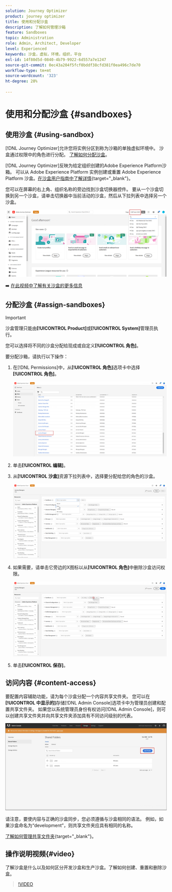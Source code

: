 ```yaml
---
solution: Journey Optimizer
product: journey optimizer
title: 使用和分配沙盒
description: 了解如何管理沙箱
feature: Sandboxes
topic: Administration
role: Admin, Architect, Developer
level: Experienced
keywords: 沙盒，虚拟，环境，组织，平台
exl-id: 14f80d5d-0840-4b79-9922-6d557a7e1247
source-git-commit: 0ec43a204f5fcf0bddf38cfd381f0ea496c7de70
workflow-type: tm+mt
source-wordcount: '323'
ht-degree: 28%

---
```


# 使用和分配沙盒 {#sandboxes}

## 使用沙盒 {#using-sandbox}

[!DNL Journey Optimizer]允许您将实例分区到称为沙箱的单独虚拟环境中。 沙盒通过权限中的角色进行分配。 [了解如何分配沙盒](permissions.md#create-product-profile)。

[!DNL Journey Optimizer]反映为给定组织创建的Adobe Experience Platform沙箱。 可以从 Adobe Experience Platform 实例创建或重置 Adobe Experience Platform 沙盒。[在沙盒用户指南中了解详情](https://experienceleague.adobe.com/docs/experience-platform/sandbox/ui/user-guide.html?lang=zh-Hans){target="_blank"}。

您可以在屏幕的右上角、组织名称的旁边找到沙盒切换器控件。 要从一个沙盒切换到另一个沙盒，请单击切换器中当前活动的沙盒，然后从下拉列表中选择另一个沙盒。

![](assets/sandbox_5.png)

➡️ [在此视频中了解有关沙盒的更多信息](#video)

## 分配沙盒 {#assign-sandboxes}

>[!IMPORTANT]
>
> 沙盒管理只能由&#x200B;**[!UICONTROL Product]**&#x200B;或&#x200B;**[!UICONTROL System]**&#x200B;管理员执行。

您可以选择将不同的沙盒分配给现成或自定义&#x200B;**[!UICONTROL 角色]**。

要分配沙箱，请执行以下操作：

1. 在[!DNL Permissions]中，从&#x200B;**[!UICONTROL 角色]**&#x200B;选项卡中选择&#x200B;**[!UICONTROL 角色]**。

   ![](assets/sandbox_1.png)

1. 单击&#x200B;**[!UICONTROL 编辑]**。

1. 从&#x200B;**[!UICONTROL 沙盒]**&#x200B;资源下拉列表中，选择要分配给您的角色的沙盒。

   ![](assets/sandbox_3.png)

1. 如果需要，请单击它旁边的X图标以从&#x200B;**[!UICONTROL 角色]**&#x200B;中删除沙盒访问权限。

   ![](assets/sandbox_4.png)

1. 单击&#x200B;**[!UICONTROL 保存]**。

## 访问内容 {#content-access}

要配置内容辅助功能，请为每个沙盒分配一个内容共享文件夹。 您可以在&#x200B;**[!UICONTROL 中显示的]**&#x200B;存储[!DNL Admin Console]选项卡中为管理员创建和配置共享文件夹。 如果您以系统管理员身份有权访问[!DNL Admin Console]，则可以创建共享文件夹并向共享文件夹添加具有不同访问级别的代表。

![](assets/do-not-localize/content_access.png)

请注意，要使内容与正确的沙盒同步，您必须遵循与沙盒相同的语法。 例如，如果沙盒命名为“development”，则共享文件夹应具有相同的名称。

[了解如何管理共享文件夹](https://helpx.adobe.com/cn/enterprise/admin-guide.html/enterprise/using/manage-adobe-storage.ug.html){target="_blank"}。

## 操作说明视频{#video}

了解沙盒是什么以及如何区分开发沙盒和生产沙盒。了解如何创建、重置和删除沙盒。

>[!VIDEO](https://video.tv.adobe.com/v/3416652?captions=chi_hans&quality=12)